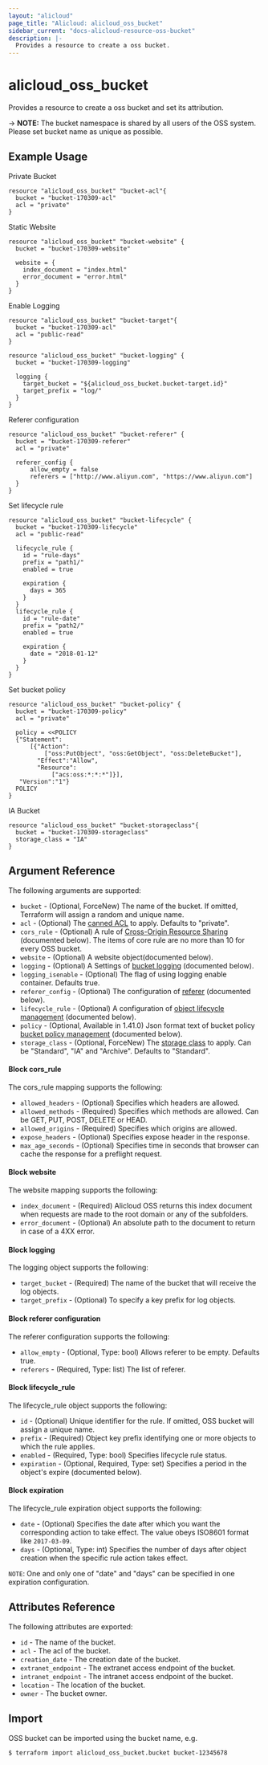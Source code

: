 ```yaml
---
layout: "alicloud"
page_title: "Alicloud: alicloud_oss_bucket"
sidebar_current: "docs-alicloud-resource-oss-bucket"
description: |-
  Provides a resource to create a oss bucket.
---
```


# alicloud\_oss\_bucket

Provides a resource to create a oss bucket and set its attribution.

-> **NOTE:** The bucket namespace is shared by all users of the OSS system. Please set bucket name as unique as possible.


## Example Usage

Private Bucket

```
resource "alicloud_oss_bucket" "bucket-acl"{
  bucket = "bucket-170309-acl"
  acl = "private"
}
```

Static Website

```
resource "alicloud_oss_bucket" "bucket-website" {
  bucket = "bucket-170309-website"

  website = {
    index_document = "index.html"
    error_document = "error.html"
  }
}
```

Enable Logging

```
resource "alicloud_oss_bucket" "bucket-target"{
  bucket = "bucket-170309-acl"
  acl = "public-read"
}

resource "alicloud_oss_bucket" "bucket-logging" {
  bucket = "bucket-170309-logging"

  logging {
    target_bucket = "${alicloud_oss_bucket.bucket-target.id}"
    target_prefix = "log/"
  }
}
```

Referer configuration

```
resource "alicloud_oss_bucket" "bucket-referer" {
  bucket = "bucket-170309-referer"
  acl = "private"

  referer_config {
      allow_empty = false
      referers = ["http://www.aliyun.com", "https://www.aliyun.com"]
  }
}
```

Set lifecycle rule

```
resource "alicloud_oss_bucket" "bucket-lifecycle" {
  bucket = "bucket-170309-lifecycle"
  acl = "public-read"

  lifecycle_rule {
    id = "rule-days"
    prefix = "path1/"
    enabled = true

    expiration {
      days = 365
    }
  }
  lifecycle_rule {
    id = "rule-date"
    prefix = "path2/"
    enabled = true

    expiration {
      date = "2018-01-12"
    }
  }
}
```

Set bucket policy 

```
resource "alicloud_oss_bucket" "bucket-policy" {
  bucket = "bucket-170309-policy"
  acl = "private"
  
  policy = <<POLICY
  {"Statement":
      [{"Action":
          ["oss:PutObject", "oss:GetObject", "oss:DeleteBucket"],
        "Effect":"Allow",
        "Resource":
            ["acs:oss:*:*:*"]}],
   "Version":"1"}
  POLICY
}
```

IA Bucket

```
resource "alicloud_oss_bucket" "bucket-storageclass"{
  bucket = "bucket-170309-storageclass"
  storage_class = "IA"
}
```

## Argument Reference

The following arguments are supported:

* `bucket` - (Optional, ForceNew) The name of the bucket. If omitted, Terraform will assign a random and unique name.
* `acl` - (Optional) The [canned ACL](https://www.alibabacloud.com/help/doc-detail/31898.htm) to apply. Defaults to "private".
* `cors_rule` - (Optional) A rule of [Cross-Origin Resource Sharing](https://www.alibabacloud.com/help/doc-detail/31903.htm) (documented below). The items of core rule are no more than 10 for every OSS bucket.
* `website` - (Optional) A website object(documented below).
* `logging` - (Optional) A Settings of [bucket logging](https://www.alibabacloud.com/help/doc-detail/31900.htm) (documented below).
* `logging_isenable` - (Optional) The flag of using logging enable container. Defaults true.
* `referer_config` - (Optional) The configuration of [referer](https://www.alibabacloud.com/help/doc-detail/31901.htm) (documented below).
* `lifecycle_rule` - (Optional) A configuration of [object lifecycle management](https://www.alibabacloud.com/help/doc-detail/31904.htm) (documented below).
* `policy` - (Optional, Available in 1.41.0) Json format text of bucket policy [bucket policy management](https://www.alibabacloud.com/help/doc-detail/100680.htm) (documented below).
* `storage_class` - (Optional, ForceNew) The [storage class](https://www.alibabacloud.com/help/doc-detail/51374.htm) to apply. Can be "Standard", "IA" and "Archive". Defaults to "Standard".

#### Block cors_rule

The cors_rule mapping supports the following:

* `allowed_headers` - (Optional) Specifies which headers are allowed.
* `allowed_methods` - (Required) Specifies which methods are allowed. Can be GET, PUT, POST, DELETE or HEAD.
* `allowed_origins` - (Required) Specifies which origins are allowed.
* `expose_headers` - (Optional) Specifies expose header in the response.
* `max_age_seconds` - (Optional) Specifies time in seconds that browser can cache the response for a preflight request.

#### Block website

The website mapping supports the following:

* `index_document` - (Required) Alicloud OSS returns this index document when requests are made to the root domain or any of the subfolders.
* `error_document` - (Optional) An absolute path to the document to return in case of a 4XX error.

#### Block logging

The logging object supports the following:

* `target_bucket` - (Required) The name of the bucket that will receive the log objects.
* `target_prefix` - (Optional) To specify a key prefix for log objects.

#### Block referer configuration

The referer configuration supports the following:

* `allow_empty` - (Optional, Type: bool) Allows referer to be empty. Defaults true.
* `referers` - (Required, Type: list) The list of referer.

#### Block lifecycle_rule

The lifecycle_rule object supports the following:

* `id` - (Optional) Unique identifier for the rule. If omitted, OSS bucket will assign a unique name.
* `prefix` - (Required) Object key prefix identifying one or more objects to which the rule applies.
* `enabled` - (Required, Type: bool) Specifies lifecycle rule status.
* `expiration` - (Optional, Required, Type: set) Specifies a period in the object's expire (documented below).

#### Block expiration

The lifecycle_rule expiration object supports the following:

* `date` - (Optional) Specifies the date after which you want the corresponding action to take effect. The value obeys ISO8601 format like `2017-03-09`.
* `days` - (Optional, Type: int) Specifies the number of days after object creation when the specific rule action takes effect.

`NOTE`: One and only one of "date" and "days" can be specified in one expiration configuration.

## Attributes Reference

The following attributes are exported:

* `id` - The name of the bucket.
* `acl` - The acl of the bucket.
* `creation_date` - The creation date of the bucket.
* `extranet_endpoint` - The extranet access endpoint of the bucket.
* `intranet_endpoint` - The intranet access endpoint of the bucket.
* `location` - The location of the bucket.
* `owner` - The bucket owner.

## Import

OSS bucket can be imported using the bucket name, e.g.

```
$ terraform import alicloud_oss_bucket.bucket bucket-12345678
```

